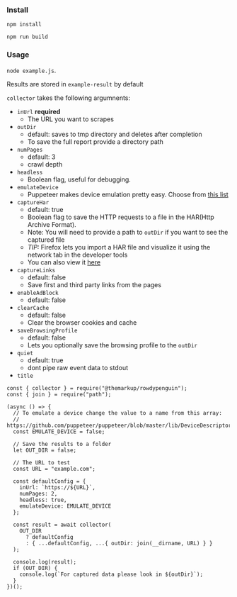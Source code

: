 ### Install

`npm install`

`npm run build`

### Usage

`node example.js`.

Results are stored in `example-result` by default

`collector` takes the following argumnents:

- `inUrl` **required**
  - The URL you want to scrapes
- `outDir`
  -  default: saves to tmp directory and deletes after completion
  -  To save the full report provide a directory path
- `numPages`
  - default: 3
  - crawl depth
- `headless`
  - Boolean flag, useful for debugging.
- `emulateDevice`
  - Puppeteer makes device emulation pretty easy. Choose from [this list](https://github.com/puppeteer/puppeteer/blob/master/lib/DeviceDescriptors.js)
- `captureHar`
  - default: true
  - Boolean flag to save the HTTP requests to a file in the HAR(Http Archive Format).
  - Note: You will need to provide a path to `outDir` if you want to see the captured file
  - _TIP:_ Firefox lets you import a HAR file and visualize it using the network tab in the developer tools
  - You can also view it [here](https://toolbox.googleapps.com/apps/har_analyzer/)
- `captureLinks`
  - default: false
  - Save first and third party links from the pages
- `enableAdBlock`
  - default: false
- `clearCache`
  - default: false
  - Clear the browser cookies and cache
- `saveBrowsingProfile`
  - default: false
  - Lets you optionally save the browsing profile to the `outDir`
- `quiet`
  - default: true
  - dont pipe raw event data to stdout
- `title`

```
const { collector } = require("@themarkup/rowdypenguin");
const { join } = require("path");

(async () => {
  // To emulate a device change the value to a name from this array:
  // https://github.com/puppeteer/puppeteer/blob/master/lib/DeviceDescriptors.js
  const EMULATE_DEVICE = false;

  // Save the results to a folder
  let OUT_DIR = false;

  // The URL to test
  const URL = "example.com";

  const defaultConfig = {
    inUrl: `https://${URL}`,
    numPages: 2,
    headless: true,
    emulateDevice: EMULATE_DEVICE
  };

  const result = await collector(
    OUT_DIR
      ? defaultConfig
      : { ...defaultConfig, ...{ outDir: join(__dirname, URL) } }
  );

  console.log(result);
  if (OUT_DIR) {
    console.log(`For captured data please look in ${outDir}`);
  }
})();

```
